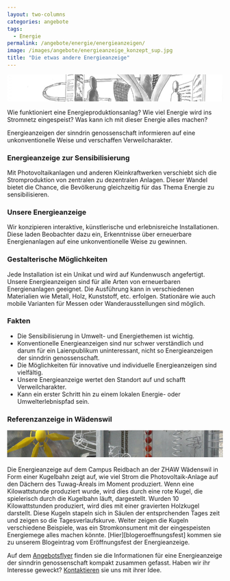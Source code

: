 ```yaml
---
layout: two-columns
categories: angebote
tags:
  - Energie
permalink: /angebote/energie/energieanzeigen/
image: /images/angebote/energieanzeige_konzept_sup.jpg
title: "Die etwas andere Energieanzeige"
---
```

<div class="angebot-top-wide"><img title="EnergieanzeigenKonzept" src="/images/angebote/energieanzeige_konzept.jpg"></div>

Wie funktioniert eine Energieproduktionsanlag? Wie viel Energie wird ins Stromnetz eingespeist? Was kann ich mit dieser Energie alles machen? 

Energieanzeigen der sinndrin genossenschaft informieren auf eine unkonventionelle Weise und verschaffen
Verweilcharakter.

<h3>Energieanzeige zur Sensibilisierung</h3>
Mit Photovoltaikanlagen und anderen Kleinkraftwerken verschiebt sich die Stromproduktion von zentralen zu dezentralen Anlagen. Dieser Wandel bietet die Chance, die Bevölkerung gleichzeitig für das Thema Energie zu sensibilisieren.

<h3>Unsere Energieanzeige</h3>
Wir konzipieren interaktive, künstlerische und erlebnisreiche Installationen. Diese laden Beobachter dazu ein, Erkenntnisse über erneuerbare Energienanlagen auf eine unkonventionelle Weise zu gewinnen.

<h3>Gestalterische Möglichkeiten</h3>
Jede Installation ist ein Unikat und wird auf Kundenwusch angefertigt. Unsere Energieanzeigen sind für alle Arten von erneuerbaren Energienanlagen geeignet. Die Ausführung kann in verschiedenen Materialien wie Metall, Holz, Kunststoff, etc. erfolgen. Stationäre wie auch mobile Varianten für Messen oder Wanderausstellungen sind möglich.

<h3>Fakten</h3>
<ul>
    <li>Die Sensibilisierung in Umwelt- und Energiethemen ist wichtig.</li>
    <li>Konventionelle Energieanzeigen sind nur schwer verständlich und darum für ein Laienpublikum uninteressant, nicht so Energieanzeigen der sinndrin genossenschaft.</li>
    <li>Die Möglichkeiten für innovative und individuelle Energieanzeigen sind vielfältig.</li>
    <li>Unsere Energieanzeige wertet den Standort auf und schafft Verweilcharakter.</li>
    <li>Kann ein erster Schritt hin zu einem lokalen Energie- oder Umwelterlebnispfad sein.</li>
</ul>

<h3>Referenzanzeige in Wädenswil</h3>
<img alt="Energieanzeigen" src="/images/angebote/energieanzeige.jpg" /><br><br>
Die Energieanzeige auf dem Campus Reidbach an der ZHAW Wädenswil in Form einer Kugelbahn zeigt auf, wie viel Strom die Photovoltaik-Anlage auf den Dächern des Tuwag-Areals im Moment produziert. Wenn eine Kilowattstunde produziert wurde, wird dies durch eine rote Kugel, die spielerisch durch die Kugelbahn läuft, dargestellt. Wurden 10 Kilowattstunden produziert, wird dies mit einer gravierten Holzkugel darstellt. Diese Kugeln stapeln sich in Säulen der entsprchenden Tages zeit und zeigen so die Tagesverlaufskurve. Weiter zeigen die Kugeln verschiedene Beispiele, was ein Stromkonsument mit der eingespeisten Energiemege alles machen könnte. [Hier][blogeroeffnungsfest] kommen sie zu unserem Blogeintrag vom Eröffnungsfest der Energieanzeige.

Auf dem [Angebotsflyer][angebotenergieanzeige] finden sie die Informationen für eine Energieanzeige der sinndrin genossenschaft kompakt zusammen gefasst. Haben wir ihr Interesse geweckt? [Kontaktieren](/ueber-uns/kontakt/) sie uns mit ihrer Idee.

[blogeroeffnungsfest]: /blog/2016/04/18/energieanzeige-fertigstellung/
[angebotenergieanzeige]: /assets/files/energieanzeige/Angebot-flyer-press03.pdf
